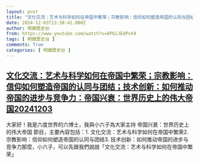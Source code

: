 ```yaml
---
layout: post
title: "文化交流：艺术与科学如何在帝国中繁荣；宗教影响：信仰如何塑造帝国的认同与团结；技术创新：如何推动帝国的进步与竞争力：帝国兴衰：世界历史上的伟大帝国20241203"
date: 2024-12-03T13:38:41.000Z
author: 明鏡歷史台
from: https://www.youtube.com/watch?v=8P6iJEdPvX4
tags: [ 明鏡歷史台 ]
comments: True
categories: [ 明鏡歷史台 ]
---
```

<!--1733233121000-->
[文化交流：艺术与科学如何在帝国中繁荣；宗教影响：信仰如何塑造帝国的认同与团结；技术创新：如何推动帝国的进步与竞争力：帝国兴衰：世界历史上的伟大帝国20241203](https://www.youtube.com/watch?v=8P6iJEdPvX4)
------

<div>
大家好！我是六度世界的六博士，我與小六子為大家主持 帝国兴衰：世界历史上的伟大帝国 節目，主要內容包括：1. 文化交流：艺术与科学如何在帝国中繁荣2. 宗教影响：信仰如何塑造帝国的认同与团结3. 技术创新：如何推动帝国的进步与竞争力那麼，小六子，可以先跟我們說說「文化交流：艺术与科学如何在帝国中繁荣」
</div>
